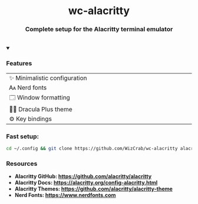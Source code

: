 <h1 align="center">
  wc-alacritty
</h1>
<h3 align="center">
  Complete setup for the Alacritty terminal emulator
</h3>
<br>

<details open>
  <summary><h3>Features</h3></summary>
  <table>
    <tr>
      <td align="left" width="700">
        ✨ Minimalistic configuration
      </td>
    </tr>
    <tr>
      <td align="left">
        🗛 Nerd fonts
      </td>
    </tr>
    <tr>
      <td align="left">
        🗔 Window formatting
      </td>
    </tr>
    <tr>
      <td align="left">
        🧛🏻 Dracula Plus theme
      </td>
    </tr>
    <tr>
      <td align="left">
        ⚙️ Key bindings
      </td>
    </tr>
  </table>
</details>

### Fast setup:
```bash
cd ~/.config && git clone https://github.com/WizCrab/wc-alacritty alacritty
```

### Resources
- **Alacritty GitHub: https://github.com/alacritty/alacritty**
- **Alacritty Docs: https://alacritty.org/config-alacritty.html**
- **Alacritty Themes: https://github.com/alacritty/alacritty-theme**
- **Nerd Fonts: https://www.nerdfonts.com**
